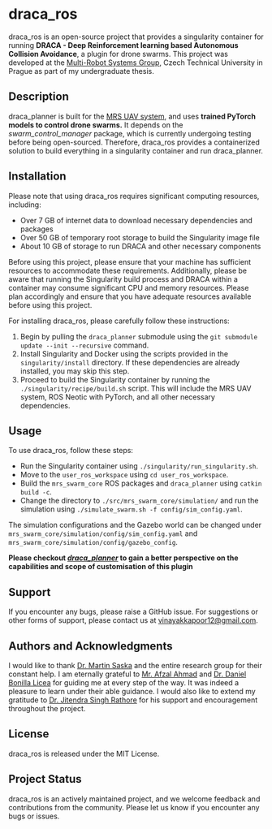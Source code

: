 
# draca_ros

draca_ros is an open-source project that provides a singularity container for running **DRACA - Deep Reinforcement learning based Autonomous Collision Avoidance**, a plugin for drone swarms. This project was developed at the [Multi-Robot Systems Group](http://mrs.felk.cvut.cz/), Czech Technical University in Prague as part of my undergraduate thesis.

## Description

draca_planner is built for the [MRS UAV system](https://github.com/ctu-mrs/mrs_uav_system), and uses **trained PyTorch models to control drone swarms.** It depends on the *swarm_control_manager* package, which is currently undergoing testing before being open-sourced. Therefore, draca_ros provides a containerized solution to build everything in a singularity container and run draca_planner.

## Installation

Please note that using draca_ros requires significant computing resources, including:

- Over 7 GB of internet data to download necessary dependencies and packages
- Over 50 GB of temporary root storage to build the Singularity image file
- About 10 GB of storage to run DRACA and other necessary components

Before using this project, please ensure that your machine has sufficient resources to accommodate these requirements. Additionally, please be aware that running the Singularity build process and DRACA within a container may consume significant CPU and memory resources. Please plan accordingly and ensure that you have adequate resources available before using this project.


For installing draca_ros, please carefully follow these instructions:

1. Begin by pulling the `draca_planner` submodule using the `git submodule update --init --recursive` command.
2. Install Singularity and Docker using the scripts provided in the `singularity/install` directory. If these dependencies are already installed, you may skip this step.
3. Proceed to build the Singularity container by running the `./singularity/recipe/build.sh` script. This will include the MRS UAV system, ROS Neotic with PyTorch, and all other necessary dependencies.


## Usage

To use draca_ros, follow these steps:

- Run the Singularity container using `./singularity/run_singularity.sh`.
- Move to the `user_ros_workspace` using `cd user_ros_workspace`.
- Build the `mrs_swarm_core` ROS packages and `draca_planner` using `catkin build -c`.
- Change the directory to `./src/mrs_swarm_core/simulation/` and run the simulation using `./simulate_swarm.sh -f config/sim_config.yaml`.

The simulation configurations and the Gazebo world can be changed under `mrs_swarm_core/simulation/config/sim_config.yaml` and `mrs_swarm_core/simulation/config/gazebo_config`.

**Please checkout *[draca_planner](https://github.com/vinayakkapoor/draca_planner)* to gain a better perspective on the capabilities and scope of customisation of this plugin**


## Support

If you encounter any bugs, please raise a GitHub issue. For suggestions or other forms of support, please contact us at vinayakkapoor12@gmail.com.

## Authors and Acknowledgments

I would like to thank [Dr. Martin Saska](http://mrs.felk.cvut.cz/people/martin-saska) and the entire research group for their constant help. I am eternally grateful to [Mr. Afzal Ahmad](http://mrs.felk.cvut.cz/people/afzal-ahmad) and [Dr. Daniel Bonilla Licea](http://mrs.felk.cvut.cz/members/postdocs/daniel-bonilla) for guiding me at every step of the way. It was indeed a pleasure to learn under their able guidance. I would also like to extend my gratitude to [Dr. Jitendra Singh Rathore](https://www.bits-pilani.ac.in/pilani/jitendrarathore/profile) for his support and encouragement throughout the project.

## License

draca_ros is released under the MIT License.

## Project Status

draca_ros is an actively maintained project, and we welcome feedback and contributions from the community. Please let us know if you encounter any bugs or issues.
